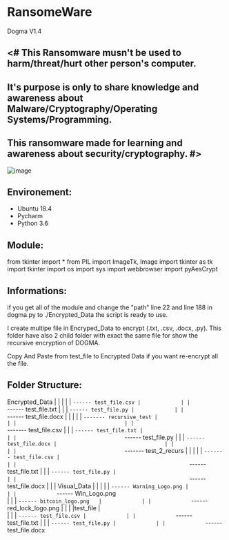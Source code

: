 # RansomeWare
Dogma V1.4


<# This Ransomware musn't be used to harm/threat/hurt other person's computer.
------------------------------------------------------------------------------
It's purpose is only to share knowledge and awareness about Malware/Cryptography/Operating Systems/Programming.
---------------------------------------------------------------------------------------------------------------
This ransomware made for learning and awareness about security/cryptography. #>
----------------------------------------------------------------------------


![image](https://user-images.githubusercontent.com/18190054/71987708-0069b200-322f-11ea-9605-0f7c6680067c.png)

Environement:
-------------
- Ubuntu 18.4
- Pycharm
- Python 3.6


Module:
-----
from tkinter import *
from PIL import ImageTk, Image
import tkinter as tk
import tkinter
import os
import sys
import webbrowser
import pyAesCrypt



Informations:
-------------

if you get all of the module and change the "path" line 22 and line 188 in dogma.py to ./Encrypted_Data the script is ready to use.

I create multipe file in Encryped_Data to encrypt (.txt, .csv, .docx, .py).
This folder have also 2 child folder with exact the same file for show the recursive encryption of DOGMA.

Copy And Paste from test_file to Encrypted Data if you want re-encrypt all the file.
                                                                                                   

Folder Structure:
-----------------

Encrypted_Data
|             |
|             |
|             `------ test_file.csv
|             |
|             `------ test_file.txt
|             |
|             `------ test_file.py
|             |
|             `------ test_file.docx
|             |
|             |
|             `------- recursive_test
|                                   |
|                                   |
|                                   `------- test_file.csv
|                                   |
|                                   `------ test_file.txt
|                                   |
|                                   `------ test_file.py
|                                   |
|                                   `------ test_file.docx
|                                   |
|                                   |
|                                   `------- test_2_recurs
|                                                        |
|                                                        |
|                                                        `------- test_file.csv
|                                                        |
|                                                        `------ test_file.txt
|                                                        |
|                                                        `------ test_file.py
|                                                        |
|                                                        `------ test_file.docx
|
|
| Visual_Data
|             |
|             |
|             `------ Warning_Logo.png
|             |
|             `------ Win_Logo.png	
|             |
|             `------ bitcoin_logo.png	
|             |
|             `------ red_lock_logo.png
|
|
|
|test_file    |             
|             |
|             `------ test_file.csv
|             |
|             `------ test_file.txt
|             |
|             `------ test_file.py
|             |
|             `------ test_file.docx
